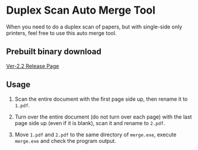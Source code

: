 # Duplex Scan Auto Merge Tool

When you need to do a duplex scan of papers, but with single-side only printers, feel free to use this auto merge tool.

## Prebuilt binary download

[Ver-2.2 Release Page](https://github.com/nerekihs/MyToolkits/releases/tag/v2.2)

## Usage

1. Scan the entire document with the first page side up, then rename it to `1.pdf`.

2. Turn over the entire document (do not turn over each page) with  the last page side up (even if it is blank), scan it and rename to `2.pdf`.

3. Move `1.pdf` and `2.pdf` to the same directory of `merge.exe`, execute `merge.exe` and check the program output.
